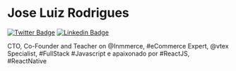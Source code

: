 # Jose Luiz Rodrigues

[![Twitter Badge](https://img.shields.io/badge/-@zeluizr-ffc107?style=flat-square&labelColor=ffc107&logo=twitter&logoColor=white&link=https://twitter.com/zeluizr)](https://twitter.com/zeluizr) 
[![Linkedin Badge](https://img.shields.io/badge/-Jose%20Luiz%20Rodrigues-ffc107?style=flat-square&logo=Linkedin&logoColor=white&link=https://www.linkedin.com/in/zeluizr/)](https://www.linkedin.com/in/zeluizr/) 

CTO, Co-Founder and Teacher on @Inmmerce, #eCommerce Expert, @vtex Specialist, #FullStack #Javascript e apaixonado por #ReactJS, #ReactNative
